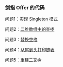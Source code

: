 ### 剑指 Offer 的代码

问题1：[实现 Singleton 模式][1]

问题2：[二维数组中的查找][2]

问题3：[替换空格][3]

问题4：[从尾到头打印链表][4]

问题5：[重建二叉树][5]

[1]: https://github.com/LZhenHong/SwordToTheOffer/blob/master/单例/main.c
[2]: https://github.com/LZhenHong/SwordToTheOffer/blob/master/二维数组的查找/main.c
[3]: https://github.com/LZhenHong/SwordToTheOffer/blob/master/替换字符串中的空格/main.c
[4]: https://github.com/LZhenHong/SwordToTheOffer/blob/master/倒序遍历链表/main.c
[5]: https://github.com/LZhenHong/SwordToTheOffer/blob/master/重建二叉树/main.c


